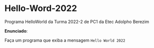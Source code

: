 # Hello-Word-2022
Programa HelloWorld da Turma 2022-2 de PC1 da Etec Adolpho Berezim

**Enunciado**:

Faça um programa que exiba a mensagem `Hello World 2022`